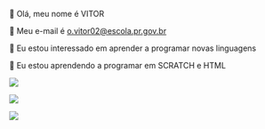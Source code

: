 👋 Olá, meu nome é VITOR

👀 Meu e-mail é o.vitor02@escola.pr.gov.br 

🌱 Eu estou interessado em aprender a programar novas linguagens 

💞️ Eu estou aprendendo a programar em SCRATCH e HTML 





<a href="https://www.youtube.com/"><img src="https://img.shields.io/badge/YouTube-FF0000?style=for-the-badge&amp;logo=youtube&amp;logoColor=white"></a>     

<a href="https://github.com/VladimirLeninOfc"><img src="https://img.shields.io/badge/GitHub-100000?style=for-the-badge&logo=github&logoColor=white"></a>     




<a href="https://steamcommunity.com/id/zthunderyoda"><img src="https://img.shields.io/badge/Steam-000000?style=for-the-badge&logo=steam&logoColor=white"></a>





